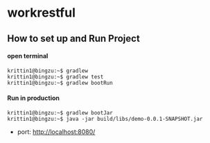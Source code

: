 # workrestful

## How to set up and Run Project
#### open terminal



```console
krittin1@bingzu:~$ gradlew
krittin1@bingzu:~$ gradlew test
krittin1@bingzu:~$ gradlew bootRun
```

#### Run in production


```console
krittin1@bingzu:~$ gradlew bootJar
krittin1@bingzu:~$ java -jar build/libs/demo-0.0.1-SNAPSHOT.jar
```
+ port: [http://localhost:8080/](#)


